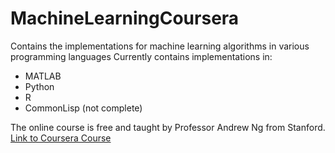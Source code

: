 # MachineLearningCoursera
Contains the implementations for machine learning algorithms in various programming languages
Currently contains implementations in:
- MATLAB
- Python
- R
- CommonLisp (not complete)

The online course is free and taught by Professor Andrew Ng from Stanford.
[Link to Coursera Course](https://www.coursera.org/learn/machine-learning/)
